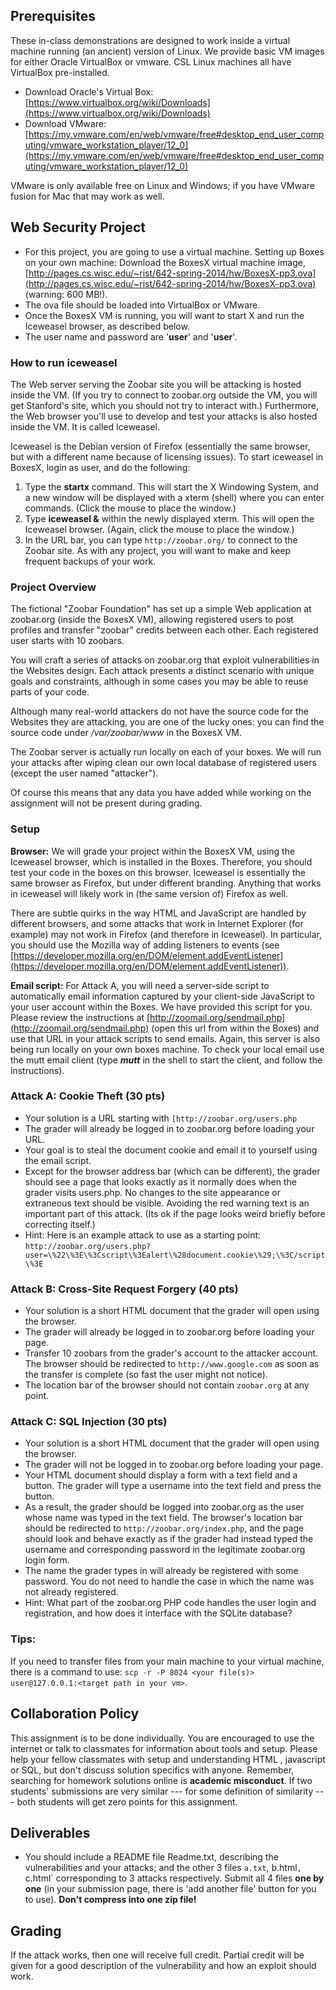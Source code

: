 ## Prerequisites

These in-class demonstrations are designed to work inside a virtual machine running (an ancient) version of Linux. We provide basic VM images for either Oracle VirtualBox or vmware. CSL Linux machines all have VirtualBox pre-installed.

-   Download Oracle's Virtual Box: [https://www.virtualbox.org/wiki/Downloads](https://www.virtualbox.org/wiki/Downloads)
-   Download VMware: [https://my.vmware.com/en/web/vmware/free#desktop_end_user_computing/vmware_workstation_player/12_0](https://my.vmware.com/en/web/vmware/free#desktop_end_user_computing/vmware_workstation_player/12_0)

VMware is only available free on Linux and Windows; if you have VMware fusion for Mac that may work as well.

## Web Security Project

-   For this project, you are going to use a virtual machine. Setting up Boxes on your own machine: Download the BoxesX virtual machine image, [http://pages.cs.wisc.edu/~rist/642-spring-2014/hw/BoxesX-pp3.ova](http://pages.cs.wisc.edu/~rist/642-spring-2014/hw/BoxesX-pp3.ova) (warning: 600 MB!). 
-   The ova file should be loaded into VirtualBox or VMware. 
-   Once the BoxesX VM is running, you will want to start X and run the Iceweasel browser, as described below.
-   The user name and password are '**user**' and '**user**'.

### How to run iceweasel

The Web server serving the Zoobar site you will be attacking is hosted inside the VM. (If you try to connect to zoobar.org outside the VM, you will get Stanford's site, which you should not try to interact with.) Furthermore, the Web browser you'll use to develop and test your attacks is also hosted inside the VM. It is called Iceweasel.

Iceweasel is the Debian version of Firefox (essentially the same browser, but with a different name because of licensing issues). To start iceweasel in BoxesX, login as user, and do the following:

1.  Type the **startx** command. This will start the X Windowing System, and a new window will be displayed with a xterm (shell) where you can enter commands. (Click the mouse to place the window.)
2.  Type **iceweasel &** within the newly displayed xterm. This will open the Iceweasel browser. (Again, click the mouse to place the window.)
3.  In the URL bar, you can type `http://zoobar.org/` to connect to the Zoobar site. As with any project, you will want to make and keep frequent backups of your work.

### Project Overview

The fictional "Zoobar Foundation" has set up a simple Web application at zoobar.org (inside the BoxesX VM), allowing registered users to post profiles and transfer "zoobar" credits between each other. Each registered user starts with 10 zoobars.

You will craft a series of attacks on zoobar.org that exploit vulnerabilities in the Websites design. Each attack presents a distinct scenario with unique goals and constraints, although in some cases you may be able to reuse parts of your code.

Although many real-world attackers do not have the source code for the Websites they are attacking, you are one of the lucky ones: you can find the source code under */var/zoobar/www* in the BoxesX VM.

The Zoobar server is actually run locally on each of your boxes. We will run your attacks after wiping clean our own local database of registered users (except the user named "attacker").

Of course this means that any data you have added while working on the assignment will not be present during grading.

### Setup

**Browser:** We will grade your project within the BoxesX VM, using the Iceweasel browser,  which is installed in the Boxes. Therefore, you should test your code in the boxes on this browser. Iceweasel is essentially the same browser as Firefox, but under different branding. Anything that works in iceweasel will likely work in (the same version of) Firefox as well.

There are subtle quirks in the way HTML and JavaScript are handled by different browsers, and some attacks that work in Internet Explorer (for example) may not work in Firefox (and therefore in Iceweasel). In particular, you should use the Mozilla way of adding listeners to events (see [https://developer.mozilla.org/en/DOM/element.addEventListener](https://developer.mozilla.org/en/DOM/element.addEventListener)).

**Email script:** For Attack A, you will need a server-side script to automatically email information captured by your client-side JavaScript to your user account within the Boxes. We have provided this script for you. Please review the instructions at [http://zoomail.org/sendmail.php](http://zoomail.org/sendmail.php) (open this url from within the Boxes) and use that URL in your attack scripts to send emails. Again, this server is also being run locally on your own boxes machine. To check your local email use the mutt email client (type ***mutt*** in the shell to start the client, and follow the instructions).

### Attack A: Cookie Theft (30 pts)

-   Your solution is a URL starting with `[http://zoobar.org/users.php`
-   The grader will already be logged in to zoobar.org before loading your URL.
-   Your goal is to steal the document cookie and email it to yourself using the email script.
-   Except for the browser address bar (which can be different), the grader should see a page that looks exactly as it normally does when the grader visits users.php. No changes to the site appearance or extraneous text should be visible. Avoiding the red warning text is an important part of this attack. (Its ok if the page looks weird briefly before correcting itself.)
-   Hint: Here is an example attack to use as a starting point: `http://zoobar.org/users.php?user=\%22\%3E\%3Cscript\%3Ealert\%28document.cookie\%29;\%3C/script\%3E`

### Attack B: Cross-Site Request Forgery (40 pts)

-   Your solution is a short HTML document that the grader will open using the browser.
-   The grader will already be logged in to zoobar.org before loading your page.
-   Transfer 10 zoobars from the grader's account to the attacker account. The browser should be redirected to `http://www.google.com` as soon as the transfer is complete (so fast the user might not notice).
-   The location bar of the browser should not contain `zoobar.org` at any point.

### Attack C: SQL Injection (30 pts)

-   Your solution is a short HTML document that the grader will open using the browser.
-   The grader will not be logged in to zoobar.org before loading your page.
-   Your HTML document should display a form with a text field and a button. The grader will type a username into the text field and press the button.
-   As a result, the grader should be logged into zoobar.org as the user whose name was typed in the text field. The browser's location bar should be redirected to `http://zoobar.org/index.php`, and the page should look and behave exactly as if the grader had instead typed the username and corresponding password in the legitimate zoobar.org login form.
-   The name the grader types in will already be registered with some password. You do not need to handle the case in which the name was not already registered.
-   Hint: What part of the zoobar.org PHP code handles the user login and registration, and how does it interface with the SQLite database?

### Tips:

If you need to transfer files from your main machine to your virtual machine,  there is a command to use:  `scp -r -P 8024 <your file(s)> user@127.0.0.1:<target path in your vm>`.

## Collaboration Policy

This assignment is to be done individually. You are encouraged to use the internet or talk to classmates for information about tools and setup. Please help your fellow classmates with setup and understanding HTML , javascript or SQL, but don't discuss solution specifics with anyone. Remember, searching for homework solutions online is **academic misconduct**. If two students' submissions are very similar --- for some definition of similarity --- both students will get zero points for this assignment.

## Deliverables

-   You should include a README file Readme.txt, describing the vulnerabilities and your attacks; and the other 3 files `a.txt`, b.html`, `c.html` corresponding to 3 attacks respectively. Submit all 4 files **one by one** (in your submission page, there is 'add another file' button for you to use). **Don't compress into one zip file!**

## Grading

 If the attack works, then one will receive full credit. Partial credit will be given for a good description of the vulnerability and how an exploit should work.
